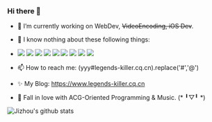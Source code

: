 ### Hi there 👋

<!--
**legends-killer/legends-killer** is a ✨ _special_ ✨ repository because its `README.md` (this file) appears on your GitHub profile.

Here are some ideas to get you started:
-->
- 🔭 I’m currently working on WebDev, ~~VideoEncoding, iOS Dev~~.
- 🌱 I know nothing about these following things:

- ![](https://img.shields.io/badge/TypeScript-gray?style=flat&logo=typescript)
![](https://img.shields.io/badge/JavaScript-gray?style=flat&logo=javascript)
![](https://img.shields.io/badge/Vue.js-gray?style=flat&logo=vue.js)
![](https://img.shields.io/badge/React.js-gray?style=flat&logo=react)
![](https://img.shields.io/badge/Svelte.js-gray?style=flat&logo=svelte)
![](https://img.shields.io/badge/Node.js-gray?style=flat&logo=node.js)
![](https://img.shields.io/badge/SwiftUI-gray?style=flat&logo=swift)
![](https://img.shields.io/badge/Python-gray?style=flat&logo=python)
![](https://img.shields.io/badge/Docker-gray?style=flat&logo=docker)
- 📫 How to reach me: (yyy#legends-killer.cq.cn).replace('#','@')
- ✨ My Blog: https://www.legends-killer.cq.cn
- 🎹 Fall in love with ACG-Oriented Programming & Music. (* ╹▽╹ *)

![Jizhou's github stats](https://github-readme-stats.vercel.app/api?username=legends-killer&show_icons=true&theme=tokyonight&count_private=true)
<!-- ![Top Langs](https://github-readme-stats.vercel.app/api/top-langs/?username=legends-killer&layout=compact) -->



